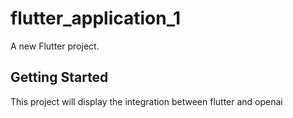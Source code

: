 # flutter_application_1

A new Flutter project.

## Getting Started

This project will display the integration between flutter and openai
